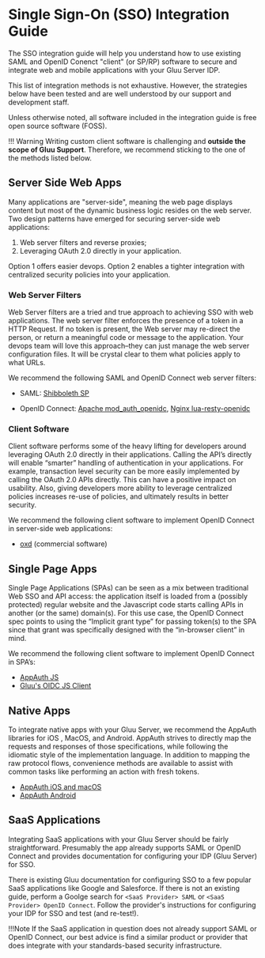 # Single Sign-On (SSO) Integration Guide
The SSO integration guide will help you understand how to use existing SAML and OpenID Conenct "client" (or SP/RP) software to secure and integrate web and mobile applications with your Gluu Server IDP. 

This list of integration methods is not exhaustive. However, the strategies below have been tested and are well understood by our support and development staff. 

Unless otherwise noted, all software included in the integration guide is free open source software (FOSS).

!!! Warning
    Writing custom client software is challenging and **outside the scope of Gluu Support**. Therefore, we recommend sticking to the one of the methods listed below.  
    

## Server Side Web Apps
Many applications are "server-side", meaning the web page displays content but most of the dynamic business logic resides on the web server. Two design patterns have emerged for securing server-side web applications: 

1. Web server filters and reverse proxies;            
1. Leveraging OAuth 2.0 directly in your application. 

Option 1 offers easier devops. Option 2 enables a tighter integration with centralized security policies into your application.

### Web Server Filters
Web Server filters are a tried and true approach to achieving SSO with web applications. The web server filter enforces the presence of a token in a HTTP Request. If no token is present, the Web server may re-direct the person, or return a meaningful code or message to the application. Your devops team will love this approach–they can just manage the web server configuration files. It will be crystal clear to them what policies apply to what URLs. 

We recommend the following SAML and OpenID Connect web server filters: 
  
- SAML: [Shibboleth SP](./sswebapps/saml-sp.md)     

- OpenID Connect: [Apache mod_auth_openidc](./sswebapps/openidc-rp.md), [Nginx lua-resty-openidc](https://github.com/zmartzone/lua-resty-openidc)

### Client Software 
Client software performs some of the heavy lifting for developers around leveraging OAuth 2.0 directly in their applications. Calling the API’s directly will enable “smarter” handling of authentication in your applications. For example, transaction level security can be more easily implemented by calling the OAuth 2.0 APIs directly. This can have a positive impact on usability. Also, giving developers more ability to leverage centralized policies increases re-use of policies, and ultimately results in better security. 

We recommend the following client software to implement OpenID Connect in server-side web applications:

- [oxd](https://gluu.org/docs/oxd) (commercial software)

## Single Page Apps
Single Page Applications (SPAs) can be seen as a mix between traditional Web SSO and API access: the application itself is loaded from a (possibly protected) regular website and the Javascript code starts calling APIs in another (or the same) domain(s). For this use case, the OpenID Connect spec points to using the “Implicit grant type” for passing token(s) to the SPA since that grant was specifically designed with the “in-browser client” in mind. 

We recommend the following client software to implement OpenID Connect in SPA’s:

- [AppAuth JS](https://github.com/openid/AppAuth-JS/)
- [Gluu's OIDC JS Client](./spa/oauth-js-implicit.md)


## Native Apps
To integrate native apps with your Gluu Server, we recommend the AppAuth libraries for iOS , MacOS, and Android. AppAuth strives to directly map the requests and responses of those specifications, while following the idiomatic style of the implementation language. In addition to mapping the raw protocol flows, convenience methods are available to assist with common tasks like performing an action with fresh tokens.

- [AppAuth iOS and macOS](https://github.com/openid/AppAuth-iOS)
- [AppAuth Android](https://github.com/openid/AppAuth-Android)

## SaaS Applications 
Integrating SaaS applications with your Gluu Server should be fairly straightforward. Presumably the app already supports SAML or OpenID Connect and provides documentation for configuring your IDP (Gluu Server) for SSO. 

There is existing Gluu documentation for configuring SSO to a few popular SaaS applications like Google and Salesforce. If there is not an existing guide, perform a Goolge search for `<SaaS Provider> SAML` or `<SaaS Provider> OpenID Connect`. Follow the provider's instructions for configuring your IDP for SSO and test (and re-test!). 

!!!Note
    If the SaaS application in question does not already support SAML or OpenID Connect, our best advice is find a similar product or provider that does integrate with your standards-based security infrastructure. 



